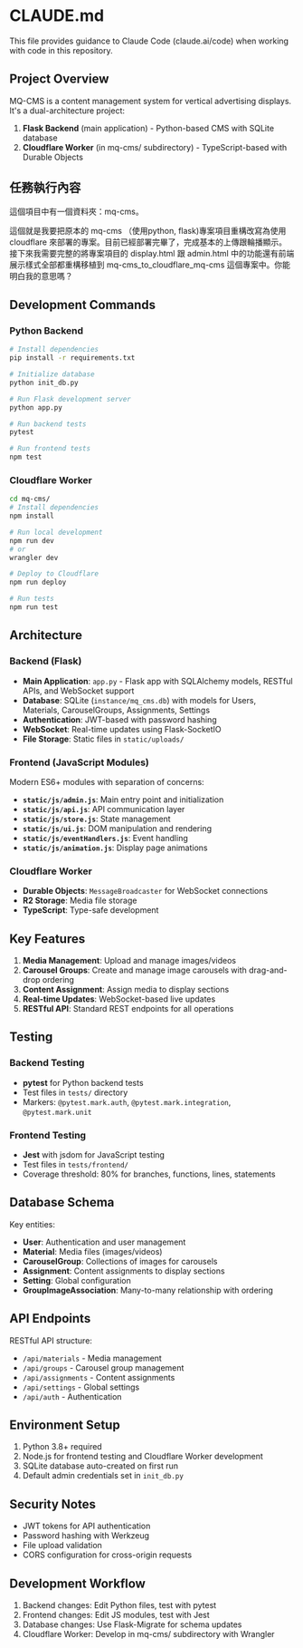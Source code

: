 # CLAUDE.md

This file provides guidance to Claude Code (claude.ai/code) when working with code in this repository.

## Project Overview

MQ-CMS is a content management system for vertical advertising displays. It's a dual-architecture project:

1. **Flask Backend** (main application) - Python-based CMS with SQLite database
2. **Cloudflare Worker** (in mq-cms/ subdirectory) - TypeScript-based with Durable Objects

## 任務執行內容
這個項目中有一個資料夾：mq-cms。 

 這個就是我要把原本的 mq-cms （使用python, flask)專案項目重構改寫為使用 cloudflare 來部署的專案。目前已經部署完畢了，完成基本的上傳跟輪播顯示。接下來我需要完整的將專案項目的 display.html 跟 admin.html 中的功能還有前端展示樣式全部都重構移植到 mq-cms_to_cloudflare_mq-cms 這個專案中。你能明白我的意思嗎？

## Development Commands

### Python Backend
```bash
# Install dependencies
pip install -r requirements.txt

# Initialize database
python init_db.py

# Run Flask development server
python app.py

# Run backend tests
pytest

# Run frontend tests
npm test
```

### Cloudflare Worker
```bash
cd mq-cms/
# Install dependencies
npm install

# Run local development
npm run dev
# or
wrangler dev

# Deploy to Cloudflare
npm run deploy

# Run tests
npm run test
```

## Architecture

### Backend (Flask)
- **Main Application**: `app.py` - Flask app with SQLAlchemy models, RESTful APIs, and WebSocket support
- **Database**: SQLite (`instance/mq_cms.db`) with models for Users, Materials, CarouselGroups, Assignments, Settings
- **Authentication**: JWT-based with password hashing
- **WebSocket**: Real-time updates using Flask-SocketIO
- **File Storage**: Static files in `static/uploads/`

### Frontend (JavaScript Modules)
Modern ES6+ modules with separation of concerns:
- **`static/js/admin.js`**: Main entry point and initialization
- **`static/js/api.js`**: API communication layer
- **`static/js/store.js`**: State management
- **`static/js/ui.js`**: DOM manipulation and rendering
- **`static/js/eventHandlers.js`**: Event handling
- **`static/js/animation.js`**: Display page animations

### Cloudflare Worker
- **Durable Objects**: `MessageBroadcaster` for WebSocket connections
- **R2 Storage**: Media file storage
- **TypeScript**: Type-safe development

## Key Features

1. **Media Management**: Upload and manage images/videos
2. **Carousel Groups**: Create and manage image carousels with drag-and-drop ordering
3. **Content Assignment**: Assign media to display sections
4. **Real-time Updates**: WebSocket-based live updates
5. **RESTful API**: Standard REST endpoints for all operations

## Testing

### Backend Testing
- **pytest** for Python backend tests
- Test files in `tests/` directory
- Markers: `@pytest.mark.auth`, `@pytest.mark.integration`, `@pytest.mark.unit`

### Frontend Testing
- **Jest** with jsdom for JavaScript testing
- Test files in `tests/frontend/`
- Coverage threshold: 80% for branches, functions, lines, statements

## Database Schema

Key entities:
- **User**: Authentication and user management
- **Material**: Media files (images/videos)
- **CarouselGroup**: Collections of images for carousels
- **Assignment**: Content assignments to display sections
- **Setting**: Global configuration
- **GroupImageAssociation**: Many-to-many relationship with ordering

## API Endpoints

RESTful API structure:
- `/api/materials` - Media management
- `/api/groups` - Carousel group management
- `/api/assignments` - Content assignments
- `/api/settings` - Global settings
- `/api/auth` - Authentication

## Environment Setup

1. Python 3.8+ required
2. Node.js for frontend testing and Cloudflare Worker development
3. SQLite database auto-created on first run
4. Default admin credentials set in `init_db.py`

## Security Notes

- JWT tokens for API authentication
- Password hashing with Werkzeug
- File upload validation
- CORS configuration for cross-origin requests

## Development Workflow

1. Backend changes: Edit Python files, test with pytest
2. Frontend changes: Edit JS modules, test with Jest
3. Database changes: Use Flask-Migrate for schema updates
4. Cloudflare Worker: Develop in mq-cms/ subdirectory with Wrangler